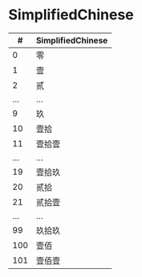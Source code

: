 # SimplifiedChinese

| #   | SimplifiedChinese |
|-----|-------------------|
| 0   | 零                |
| 1   | 壹                |
| 2   | 贰                |
| …   | …                 |
| 9   | 玖                |
| 10  | 壹拾              |
| 11  | 壹拾壹            |
| …   | …                 |
| 19  | 壹拾玖            |
| 20  | 贰拾              |
| 21  | 贰拾壹            |
| …   | …                 |
| 99  | 玖拾玖            |
| 100 | 壹佰              |
| 101 | 壹佰壹            |
